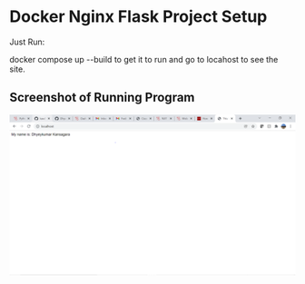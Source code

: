 # Docker Nginx Flask Project Setup

Just Run:

docker compose up --build to get it to run and go to locahost to see the site.

## Screenshot of Running Program

![Running Program](screenshots/Pythonsetupss.PNG)
